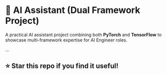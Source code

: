 # 🧠 AI Assistant (Dual Framework Project)

A practical AI assistant project combining both **PyTorch** and **TensorFlow** to showcase multi-framework expertise for AI Engineer roles.

...

## ⭐️ Star this repo if you find it useful!
